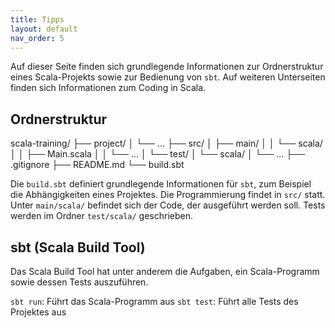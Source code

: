 ```yaml
---
title: Tipps
layout: default
nav_order: 5
---
```


Auf dieser Seite finden sich grundlegende Informationen zur Ordnerstruktur eines Scala-Projekts sowie zur Bedienung von `sbt`. Auf weiteren Unterseiten finden sich Informationen zum Coding in Scala.

## Ordnerstruktur
scala-training/
├── project/
│   └── ...
├── src/
│   ├── main/
│   │   └── scala/
│   │       ├── Main.scala
│   │       └── ...
│   └── test/
│       └── scala/
│           └── ...
├── .gitignore
├── README.md
└── build.sbt

Die `build.sbt` definiert grundlegende Informationen für `sbt`, zum Beispiel die Abhängigkeiten eines Projektes.
Die Programmierung findet in `src/` statt. Unter `main/scala/` befindet sich der Code, der ausgeführt werden soll. Tests werden im Ordner `test/scala/` geschrieben.

## sbt (Scala Build Tool)
Das Scala Build Tool hat unter anderem die Aufgaben, ein Scala-Programm sowie dessen Tests auszuführen.

`sbt run`: Führt das Scala-Programm aus
`sbt test`: Führt alle Tests des Projektes aus